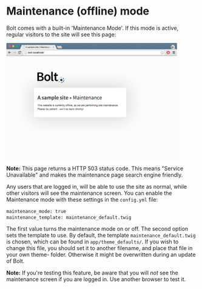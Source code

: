 Maintenance (offline) mode
==========================

Bolt comes with a built-in 'Maintenance Mode'. If this mode is active, regular
visitors to the site will see this page:

<a href="/files/maintenance.png" class="popup"><img src="/files/maintenance.png" width="450"></a>

<p class="tip"><strong>Note:</strong> This page returns a HTTP 503 status code.
This means "Service Unavailable" and makes the maintenance page search engine friendly.</p>

Any users that are logged in, will be able to use the site as normal, while
other visitors will see the maintenance screen. You can enable the Maintenance
mode with these settings in the `config.yml` file:

```
maintenance_mode: true
maintenance_template: maintenance_default.twig
```

The first value turns the maintenance mode on or off. The second option sets
the template to use. By default, the template `maintenance_default.twig` is
chosen, which can be found in `app/theme_defaults/`. If you wish to change this
file, you should set it to another filename, and place that file in your own
theme- folder. Otherwise it might be overwritten during an update of Bolt.

<p class="tip"><strong>Note:</strong> If you're testing this feature, be aware
that you will <em>not</em> see the maintenance screen if you are logged in. Use
another browser to test it. </p>


